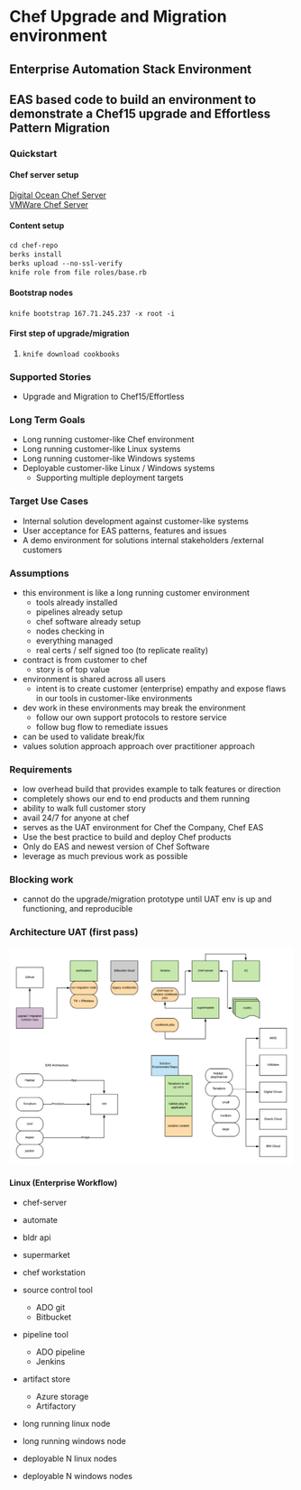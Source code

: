 # Chef Upgrade and Migration environment
## Enterprise Automation Stack Environment

## EAS based code to build an environment to demonstrate a Chef15 upgrade and Effortless Pattern Migration

### Quickstart

#### Chef server setup
  [Digital Ocean Chef Server](./terraform/digital-ocean/README.md)  
  [VMWare Chef Server](./terraform/vmware/README.md)

#### Content setup
  ```
  cd chef-repo
  berks install
  berks upload --no-ssl-verify
  knife role from file roles/base.rb
  ```

#### Bootstrap nodes
  `knife bootstrap 167.71.245.237 -x root -i`

#### First step of upgrade/migration
1. `knife download cookbooks`

### Supported Stories
* Upgrade and Migration to Chef15/Effortless

### Long Term Goals
* Long running customer-like Chef environment
* Long running customer-like Linux systems
* Long running customer-like Windows systems
* Deployable customer-like Linux / Windows systems
    * Supporting multiple deployment targets

### Target Use Cases
* Internal solution development against customer-like systems
* User acceptance for EAS patterns, features and issues
* A demo environment for solutions internal stakeholders /external customers

### Assumptions
* this environment is like a long running customer environment
  * tools already installed
  * pipelines already setup
  * chef software already setup
  * nodes checking in
  * everything managed
  * real certs / self signed too (to replicate reality)
* contract is from customer to chef
  * story is of top value
* environment is shared across all users
  * intent is to create customer (enterprise) empathy and expose flaws in our tools in customer-like environments
* dev work in these environments may break the environment
  * follow our own support protocols to restore service
  * follow bug flow to remediate issues
* can be used to validate break/fix
* values solution approach approach over practitioner approach


### Requirements
* low overhead build that provides example to talk features or direction
* completely shows our end to end products and them running
* ability to walk full customer story
* avail 24/7 for anyone at chef
* serves as the UAT environment for Chef the Company, Chef EAS
* Use the best practice to build and deploy Chef products
* Only do EAS and newest version of Chef Software
* leverage as much previous work as possible

### Blocking work

* cannot do the upgrade/migration prototype until UAT env is up and functioning, and reproducible

### Architecture UAT (first pass)

![Architecture](environment.png)


#### Linux (Enterprise Workflow)

* chef-server
* automate
* bldr api
* supermarket
* chef workstation

* source control tool
  * ADO git
  * Bitbucket
* pipeline tool
  * ADO pipeline
  * Jenkins
* artifact store
  * Azure storage
  * Artifactory

* long running linux node
* long running windows node

* deployable N linux nodes
* deployable N windows nodes
